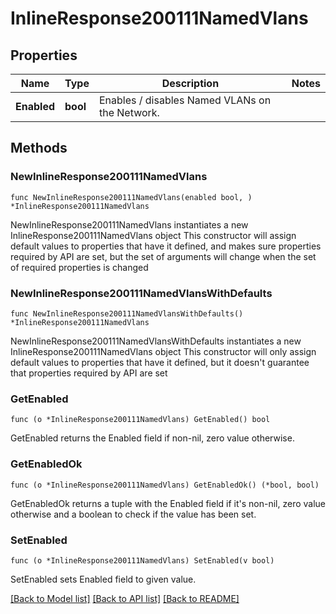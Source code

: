 # InlineResponse200111NamedVlans

## Properties

Name | Type | Description | Notes
------------ | ------------- | ------------- | -------------
**Enabled** | **bool** | Enables / disables Named VLANs on the Network. | 

## Methods

### NewInlineResponse200111NamedVlans

`func NewInlineResponse200111NamedVlans(enabled bool, ) *InlineResponse200111NamedVlans`

NewInlineResponse200111NamedVlans instantiates a new InlineResponse200111NamedVlans object
This constructor will assign default values to properties that have it defined,
and makes sure properties required by API are set, but the set of arguments
will change when the set of required properties is changed

### NewInlineResponse200111NamedVlansWithDefaults

`func NewInlineResponse200111NamedVlansWithDefaults() *InlineResponse200111NamedVlans`

NewInlineResponse200111NamedVlansWithDefaults instantiates a new InlineResponse200111NamedVlans object
This constructor will only assign default values to properties that have it defined,
but it doesn't guarantee that properties required by API are set

### GetEnabled

`func (o *InlineResponse200111NamedVlans) GetEnabled() bool`

GetEnabled returns the Enabled field if non-nil, zero value otherwise.

### GetEnabledOk

`func (o *InlineResponse200111NamedVlans) GetEnabledOk() (*bool, bool)`

GetEnabledOk returns a tuple with the Enabled field if it's non-nil, zero value otherwise
and a boolean to check if the value has been set.

### SetEnabled

`func (o *InlineResponse200111NamedVlans) SetEnabled(v bool)`

SetEnabled sets Enabled field to given value.



[[Back to Model list]](../README.md#documentation-for-models) [[Back to API list]](../README.md#documentation-for-api-endpoints) [[Back to README]](../README.md)


